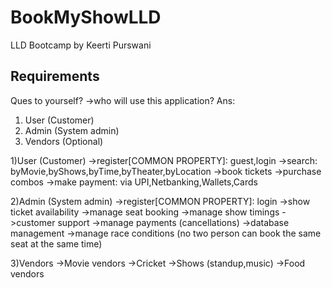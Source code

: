 # BookMyShowLLD
LLD Bootcamp by Keerti Purswani

Requirements
------------

Ques to yourself?
->who will use this application?
Ans:
1) User (Customer)
2) Admin (System admin)
3) Vendors (Optional)

1)User (Customer)
 ->register[COMMON PROPERTY]: guest,login
 ->search: byMovie,byShows,byTime,byTheater,byLocation
 ->book tickets
 ->purchase combos
 ->make payment: via UPI,Netbanking,Wallets,Cards
 
 2)Admin (System admin)
  ->register[COMMON PROPERTY]: login
  ->show ticket availability
  ->manage seat booking
  ->manage show timings
  ->customer support
  ->manage payments (cancellations) 
  ->database management
  ->manage race conditions (no two person can book the same seat at the same time)
 
 3)Vendors
 ->Movie vendors
 ->Cricket
 ->Shows (standup,music)
 ->Food vendors
 
 
 

 
